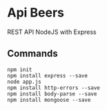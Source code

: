 # Api Beers

REST API NodeJS with Express

## Commands

```shell
npm init
npm install express --save
node app.js
npm install http-errors --save
npm install body-parse --save
npm install mongoose --save
```

